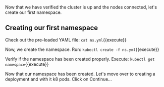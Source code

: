 Now that we have verified the cluster is up and the nodes connected, let's create our first namespace. 

## Creating our first namespace

Check out the pre-loaded YAML file:
`cat ns.yml`{{execute}}

Now, we create the namespace. Run: `kubectl create -f ns.yml`{{execute}}

Verify if the namespace has been created properly. Execute: `kubectl get namespace`{{execute}}

Now that our namespace has been created. Let's move over to creating a deployment and with it k8 pods. Click on Continue... 
